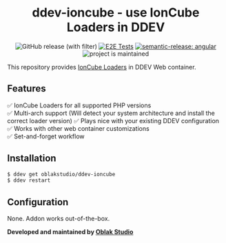 <div align="center">

# ddev-ioncube - use IonCube Loaders in DDEV

![GitHub release (with filter)](https://img.shields.io/github/v/release/oblakstudio/ddev-ioncube)
[![E2E Tests](https://github.com/oblakstudio/ddev-ioncube/actions/workflows/cron_tests.yml/badge.svg?event=schedule)](https://github.com/oblakstudio/ddev-ioncube/actions/workflows/tests.yml)
[![semantic-release: angular](https://img.shields.io/badge/semantic--release-angular-e10079?logo=semantic-release)](https://github.com/semantic-release/semantic-release)
![project is maintained](https://img.shields.io/maintenance/yes/2024.svg)

</div>

This repository provides [IonCube Loaders](https://www.ioncube.com/loaders.php) in DDEV Web container. 

## Features

✅ IonCube Loaders for all supported PHP versions  
✅ Multi-arch support (Will detect your system architecture and install the correct loader version)
✅ Plays nice with your existing DDEV configuration  
✅ Works with other web container customizations  
✅ Set-and-forget workflow  

## Installation

```bash
$ ddev get oblakstudio/ddev-ioncube
$ ddev restart
```
## Configuration

None. Addon works out-of-the-box.

**Developed and maintained by [Oblak Studio](https://github.com/oblakstudio)**
